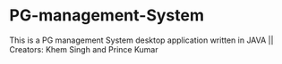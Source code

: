 # PG-management-System
This is a PG management System desktop application written in JAVA || Creators: Khem Singh and Prince Kumar
